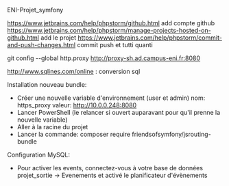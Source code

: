  ENI-Projet_symfony

https://www.jetbrains.com/help/phpstorm/github.html add compte github
https://www.jetbrains.com/help/phpstorm/manage-projects-hosted-on-github.html add le projet
https://www.jetbrains.com/help/phpstorm/commit-and-push-changes.html commit push et tutti quanti 

git config --global http.proxy http://proxy-sh.ad.campus-eni.fr:8080

http://www.sqlines.com/online  : conversion sql

Installation nouveau bundle:
- Créer une nouvelle variable d'environnement (user et admin)
        nom: https_proxy
        valeur: http://10.0.0.248:8080
- Lancer PowerShell (le relancer si ouvert auparavant pour qu'il prenne la nouvelle variable)
- Aller à la racine du projet
- Lancer la commande: composer require friendsofsymfony/jsrouting-bundle


Configuration MySQL:
- Pour activer les events, connectez-vous à votre base de données projet_sortie -> Evenements et activé
le planificateur d'évènements